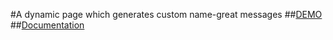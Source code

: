 #A dynamic page which generates custom name-great messages
##[DEMO](http://gci.yathannsh.com/whomi/)
##[Documentation](http://gci.yathannsh.com/blog/)
